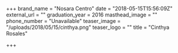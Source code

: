 +++
brand_name = "Nosara Centro"
date = "2018-05-15T15:56:09Z"
external_url = ""
graduation_year = 2016
masthead_image = ""
phone_number = "Unavailable"
teaser_image = "/uploads/2018/05/15/cinthya.png"
teaser_logo = ""
title = "Cinthya Rosales"

+++
